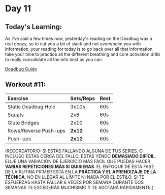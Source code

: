 # Day 11

## Today's Learning:

As I've said a few times now, yesterday's reading on the Deadbug was a real doozy, so to cut you a bit of slack and not overwhelm you with information, your reading for today is to go back over all that information, take your time to practice all the different breathing and core activation drills to really consolidate all the info best as you can.

[Deadbug Guide](https://www.nick-e.com/deadbug/)

## Workout #11:

|Exercise|Sets/Reps|Rest|
|:-|:-|:-|
|Static Deadbug Hold|3x10s|60s|
|Squats|2x8|60s|
|Glute Bridges|2x10|60s|
|Rows/Reverse Push-ups|**2x12**|60s|
|Push-ups|**2x12**|60s|

(RECORDATORIO: SI ESTÁS FALLANDO ALGUNA DE TUS SERIES, O INCLUSO ESTÁS CERCA DEL FALLO, ESTÁS YENDO **DEMASIADO DIFÍCIL**. ELIJE UNA VARIACIÓN DE EJERCICIO MÁS FÁCIL QUE PUEDAS HACER **VARIAS REPETICIONES MÁS SI QUISIERAS**. EL ENFOQUE DE ESTA FASE DE LA RUTINA PRIMER ESTÁ EN LA **PRÁCTICA Y EL APRENDIZAJE DE LA TÉCNICA**, NO EN LLEGAR AL LÍMITE NI NADA POR EL ESTILO. SI TE ESFUERZAS HASTA FALLAR 6 VECES POR SEMANA DURANTE DOS SEMANAS TE EXCEDERÁS MUCHÍSIMO Y TE AGOTARÁ RÁPIDAMENTE.)